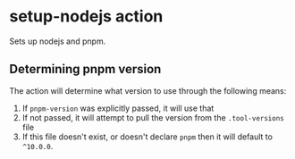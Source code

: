 # setup-nodejs action

Sets up nodejs and pnpm.

## Determining pnpm version

The action will determine what version to use through the following means:

1. If `pnpm-version` was explicitly passed, it will use that
2. If not passed, it will attempt to pull the version from the `.tool-versions`
   file
3. If this file doesn't exist, or doesn't declare `pnpm` then it will default to
   `^10.0.0`.
